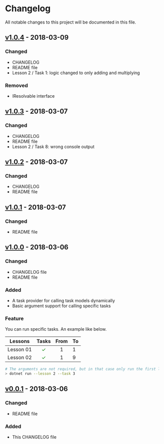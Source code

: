 # Changelog

All notable changes to this project will be documented in this file.

## [v1.0.4] - 2018-03-09

### Changed

*   CHANGELOG
*   README file
*   Lesson 2 / Task 1: logic changed to only adding and multiplying

### Removed
*   IResolvable interface

## [v1.0.3] - 2018-03-07

### Changed

*   CHANGELOG
*   README file
*   Lesson 2 / Task 8: wrong console output

## [v1.0.2] - 2018-03-07

### Changed

*   CHANGELOG
*   README file

## [v1.0.1] - 2018-03-07

### Changed

*   README file

## [v1.0.0] - 2018-03-06

### Changed

*   CHANGELOG file
*   README file

### Added

*   A task provider for calling task models dynamically
*   Basic argument support for calling specific tasks

### Feature

You can run specific tasks. An example like below.

| Lessons   |                   Tasks                   | From | To  |
| --------- | :---------------------------------------: | :--: | --- |
| Lesson 01 | <span style="color:green">&#10003;</span> |  1   | 1   |
| Lesson 02 | <span style="color:green">&#10003;</span> |  1   | 9   |

```sh
# The arguments are not required, but in that case only run the first lesson's first task
> dotnet run --lesson 2 --task 3
```

## [v0.0.1] - 2018-03-06

### Changed

*   README file

### Added

*   This CHANGELOG file

[v1.0.4]: https://github.com/nandordudas/CsharpCourse/compare/v1.0.4...v1.0.4 'Release: v1.0.4'
[v1.0.3]: https://github.com/nandordudas/CsharpCourse/compare/v1.0.2...v1.0.3 'Release: v1.0.3'
[v1.0.2]: https://github.com/nandordudas/CsharpCourse/compare/v1.0.1...v1.0.2 'Release: v1.0.2'
[v1.0.1]: https://github.com/nandordudas/CsharpCourse/compare/v1.0.0...v1.0.1 'Release: v1.0.1'
[v1.0.0]: https://github.com/nandordudas/CsharpCourse/compare/v0.0.1...v1.0.0 'Release: v1.0.0'
[v0.0.1]: https://github.com/nandordudas/CsharpCourse/releases/tag/v0.0.1 'Release: v0.0.1'
